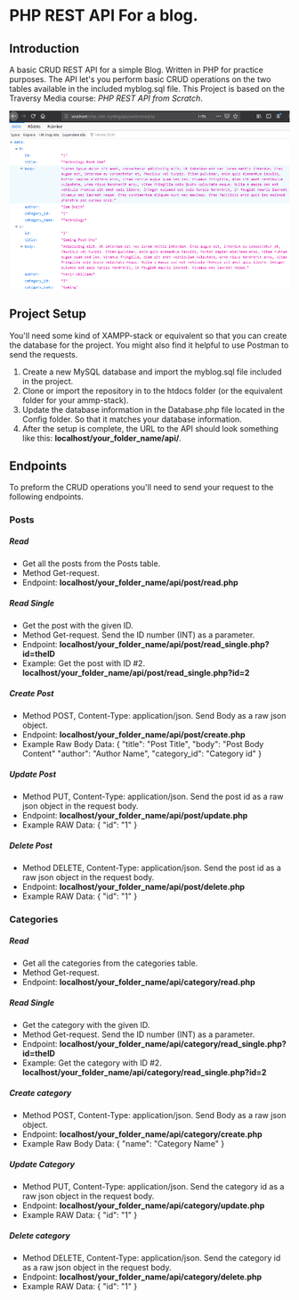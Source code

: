 # PHP REST API For a blog.

## Introduction
A basic CRUD REST API for a simple Blog. Written in PHP for practice purposes. The API let's you perform basic CRUD operations on the two tables available in the included myblog.sql file. This Project is based on the Traversy Media course: *PHP REST API from Scratch*.

![](preview.png)

## Project Setup
You'll need some kind of XAMPP-stack or equivalent so that you can create the database for the project. You might also find it helpful to use Postman to send the requests.

1. Create a new MySQL database and import the myblog.sql file included in the project.
2. Clone or import the repository in to the htdocs folder (or the equivalent folder for your ammp-stack).
3. Update the database information in the Database.php file located in the Config folder. So that it matches your database information.
4. After the setup is complete, the URL to the API should look something like this: **localhost/your_folder_name/api/**.

## Endpoints
To preform the CRUD operations you'll need to send your request to the following endpoints.

### Posts
##### Read
  * Get all the posts from the Posts table.
  * Method Get-request.
  * Endpoint: **localhost/your_folder_name/api/post/read.php**
##### Read Single
  * Get the post with the given ID.
  * Method Get-request. Send the ID number (INT) as a parameter.
  * Endpoint: **localhost/your_folder_name/api/post/read_single.php?id=theID**
  * Example: Get the post with ID #2. **localhost/your_folder_name/api/post/read_single.php?id=2**
##### Create Post
  * Method POST, Content-Type: application/json. Send Body as a raw json object.
  * Endpoint: **localhost/your_folder_name/api/post/create.php**
  * Example Raw Body Data: 
    {
        "title": "Post Title",
        "body": "Post Body Content"
        "author": "Author Name",
        "category_id": "Category id"
    }
##### Update Post
  * Method PUT, Content-Type: application/json. Send the post id as a raw json object in the request body.
  * Endpoint: **localhost/your_folder_name/api/post/update.php**
  * Example RAW Data: 
    {
        "id": "1"
    }
##### Delete Post
  * Method DELETE, Content-Type: application/json. Send the post id as a raw json object in the request body.
  * Endpoint: **localhost/your_folder_name/api/post/delete.php**
  * Example RAW Data: 
    {
        "id": "1"
    }

### Categories
##### Read
  * Get all the categories from the categories table.
  * Method Get-request.
  * Endpoint: **localhost/your_folder_name/api/category/read.php**
##### Read Single
  * Get the category with the given ID.
  * Method Get-request. Send the ID number (INT) as a parameter.
  * Endpoint: **localhost/your_folder_name/api/category/read_single.php?id=theID**
  * Example: Get the category with ID #2. **localhost/your_folder_name/api/category/read_single.php?id=2**
##### Create category
  * Method POST, Content-Type: application/json. Send Body as a raw json object.
  * Endpoint: **localhost/your_folder_name/api/category/create.php**
  * Example Raw Body Data: 
    {
        "name": "Category Name"
    }
##### Update Category
  * Method PUT, Content-Type: application/json. Send the category id as a raw json object in the request body.
  * Endpoint: **localhost/your_folder_name/api/category/update.php**
  * Example RAW Data: 
    {
        "id": "1"
    }
##### Delete category
  * Method DELETE, Content-Type: application/json. Send the category id as a raw json object in the request body.
  * Endpoint: **localhost/your_folder_name/api/category/delete.php**
  * Example RAW Data: 
    {
        "id": "1"
    }
